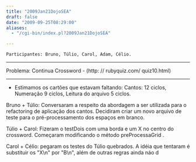 ```yaml
---
title: "2009Jan21DojoSEA"
draft: false
date: "2009-09-25T08:29:00"
aliases:
  - "/cgi-bin/index.pl?2009Jan21DojoSEA"

---
```

    Participantes: Bruno, Túlio, Carol, Adam, Célio.

------------------------------------------------------------------------

Problema: Continua Crossword - (http: // rubyquiz.com/ quiz10.html)

------------------------------------------------------------------------

-   Estimamos os cartões que estavam faltando: Cantos: 12 ciclos,
    Numeração 9 ciclos, Leitura do arquivo 5 ciclos.

Bruno + Túlio: Conversaram a respeito da abordagem a ser utilizada para
o refactoring de aplicação dos cantos. Decidiram criar um novo arquivo
de teste para o pré-processamento dos espaços em branco.

Túlio + Carol: Fizeram o testDois com uma borda e um X no centro do
crossword. Começaram modificando o método preProcessaGrid .

Carol + Célio: pegaram os testes do Túlio quebrados. A idéia que
tentaram é substituir os "X\\n" por "B\\n", além de outras regras ainda
náo d

